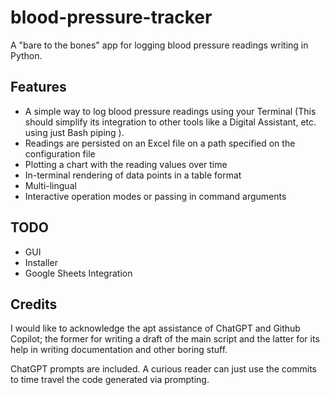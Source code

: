 # blood-pressure-tracker
A "bare to the bones" app for logging blood pressure readings writing in Python.

## Features

- A simple way to log blood pressure readings using your Terminal (This should simplify its integration to other tools like a Digital Assistant, etc. using just Bash piping ).
- Readings are persisted on an Excel file on a path specified on the configuration file
- Plotting a chart with the reading values over time
- In-terminal rendering of data points in a table format
- Multi-lingual
- Interactive operation modes or passing in command arguments

## TODO
- GUI
- Installer
- Google Sheets Integration

## Credits

I would like to acknowledge the apt assistance of ChatGPT and Github Copilot; the former for writing a draft of the main script and the latter for its help in writing documentation and other boring stuff.

ChatGPT prompts are included. A curious reader can just use the commits to time travel the code generated via prompting.
